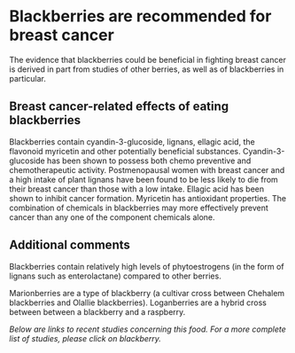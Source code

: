 

#  Blackberries are recommended for breast cancer 

The evidence that blackberries could be beneficial in fighting breast cancer is derived in part from studies of other berries, as well as of blackberries in particular.

## Breast cancer-related effects of eating blackberries 

Blackberries contain cyandin-3-glucoside, lignans, ellagic acid, the flavonoid myricetin and other potentially beneficial substances. Cyandin-3-glucoside has been shown to possess both chemo preventive and chemotherapeutic activity. Postmenopausal women with breast cancer and a high intake of plant lignans have been found to be less likely to die from their breast cancer than those with a low intake. Ellagic acid has been shown to inhibit cancer formation. Myricetin has antioxidant properties. The combination of chemicals in blackberries may more effectively prevent cancer than any one of the component chemicals alone.

## Additional comments

Blackberries contain relatively high levels of phytoestrogens (in the form of lignans such as enterolactane) compared to other berries.

Marionberries are a type of blackberry (a cultivar cross between Chehalem blackberries and Olallie blackberries). Loganberries are a hybrid cross between between a blackberry and a raspberry.

_Below are links to recent studies concerning this food. For a more complete list of studies, please click on blackberry._


  


